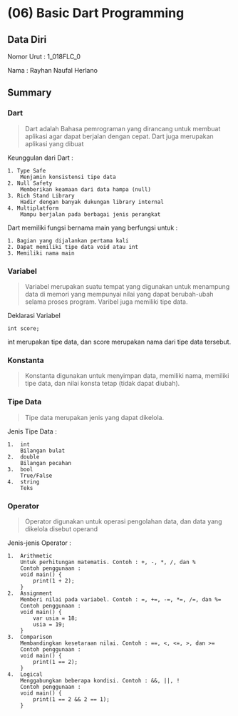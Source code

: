 # (06) Basic Dart Programming

## Data Diri
Nomor Urut : 1_018FLC_0

Nama : Rayhan Naufal Herlano

## Summary 
### Dart
>Dart adalah Bahasa pemrograman yang dirancang untuk membuat aplikasi agar dapat berjalan dengan cepat. Dart juga merupakan aplikasi yang dibuat

Keunggulan dari Dart :
```
1. Type Safe
    Menjamin konsistensi tipe data
2. Null Safety
    Memberikan keamaan dari data hampa (null)
3. Rich Stand Library
    Hadir dengan banyak dukungan library internal
4. Multiplatform
    Mampu berjalan pada berbagai jenis perangkat
```

Dart memiliki fungsi bernama main yang berfungsi untuk :
```
1. Bagian yang dijalankan pertama kali
2. Dapat memiliki tipe data void atau int
3. Memiliki nama main
```

### Variabel
> Variabel merupakan suatu tempat yang digunakan untuk menampung data di memori yang mempunyai nilai yang dapat berubah-ubah selama proses program. Varibel juga memiliki tipe data.

Deklarasi Variabel
```
int score;
```
int merupakan tipe data, dan score merupakan nama dari tipe data tersebut.

### Konstanta
> Konstanta digunakan untuk menyimpan data, memiliki nama, memiliki tipe data, dan nilai konsta tetap (tidak dapat diubah).

### Tipe Data
> Tipe data merupakan jenis yang dapat dikelola.

Jenis Tipe Data :
```
1.  int
    Bilangan bulat
2.  double
    Bilangan pecahan
3.  bool
    True/False
4.  string
    Teks
```

### Operator
> Operator digunakan untuk operasi pengolahan data, dan data yang dikelola disebut operand

Jenis-jenis Operator :
```
1.  Arithmetic
    Untuk perhitungan matematis. Contoh : +, -, *, /, dan %
    Contoh penggunaan :
    void main() {
        print(1 + 2);
    }
2.  Assignment
    Memberi nilai pada variabel. Contoh : =, +=, -=, *=, /=, dan %=
    Contoh penggunaan :
    void main() {
        var usia = 18;
        usia = 19;
    }
3.  Comparison
    Membandingkan kesetaraan nilai. Contoh : ==, <, <=, >, dan >=
    Contoh penggunaan :
    void main() {
        print(1 == 2);
    }
4.  Logical
    Menggabungkan beberapa kondisi. Contoh : &&, ||, !
    Contoh penggunaan :
    void main() {
        print(1 == 2 && 2 == 1);
    }
